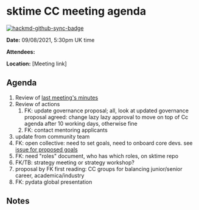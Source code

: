 # sktime CC meeting agenda

[![hackmd-github-sync-badge](https://hackmd.io/y1OcL1QMQLiZjRwVB0t0RQ/badge)](https://hackmd.io/y1OcL1QMQLiZjRwVB0t0RQ)

**Date:** 
09/08/2021, 5:30pm UK time

**Attendees:** 

**Location:** 
[Meeting link]

## Agenda
1. Review of [last meeting's minutes](https://github.com/sktime/community-council/tree/master/previous_meetings)
2. Review of actions
    1. FK: update governance proposal; all, look at updated governance proposal
       agreed: change lazy lazy approval to move on top of Cc agenda after 10 working days, otherwise fine
    2. FK: contact mentoring applicants
3. update from community team
4. FK: open collective: need to set goals, need to onboard core devs. see [issue for proposed goals](https://github.com/alan-turing-institute/sktime/issues/1185)
5. FK: need "roles" document, who has which roles, on sktime repo
6. FK/TB: strategy meeting or strategy workshop?
7. proposal by FK first reading: CC groups for balancing junior/senior career, academica/industry 
8. FK: pydata global presentation

## Notes

